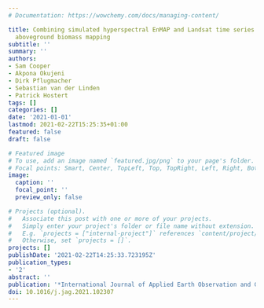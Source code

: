 ```yaml
---
# Documentation: https://wowchemy.com/docs/managing-content/

title: Combining simulated hyperspectral EnMAP and Landsat time series for forest
  aboveground biomass mapping
subtitle: ''
summary: ''
authors:
- Sam Cooper
- Akpona Okujeni
- Dirk Pflugmacher
- Sebastian van der Linden
- Patrick Hostert
tags: []
categories: []
date: '2021-01-01'
lastmod: 2021-02-22T15:25:35+01:00
featured: false
draft: false

# Featured image
# To use, add an image named `featured.jpg/png` to your page's folder.
# Focal points: Smart, Center, TopLeft, Top, TopRight, Left, Right, BottomLeft, Bottom, BottomRight.
image:
  caption: ''
  focal_point: ''
  preview_only: false

# Projects (optional).
#   Associate this post with one or more of your projects.
#   Simply enter your project's folder or file name without extension.
#   E.g. `projects = ["internal-project"]` references `content/project/deep-learning/index.md`.
#   Otherwise, set `projects = []`.
projects: []
publishDate: '2021-02-22T14:25:33.723195Z'
publication_types:
- '2'
abstract: ''
publication: '*International Journal of Applied Earth Observation and Geoinformation*'
doi: 10.1016/j.jag.2021.102307
---
```

